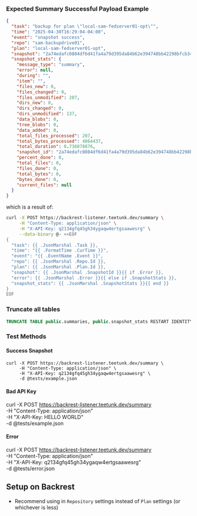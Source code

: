 ### Expected Summary Successful Payload Example
```json
{
  "task": "backup for plan \"local-sam-fedserver01-opt\"",
  "time": "2025-04-30T16:29:04-04:00",
  "event": "snapshot success",
  "repo": "sam-backupdrive01",
  "plan": "local-sam-fedserver01-opt",
  "snapshot": "2a74edafc0804df6d41fa4a79d395da84b62e394748bb42298bfcb34d53064c1",
  "snapshot_stats": {
    "message_type": "summary",
    "error": null,
    "during": "",
    "item": "",
    "files_new": 0,
    "files_changed": 0,
    "files_unmodified": 207,
    "dirs_new": 0,
    "dirs_changed": 0,
    "dirs_unmodified": 137,
    "data_blobs": 0,
    "tree_blobs": 0,
    "data_added": 0,
    "total_files_processed": 207,
    "total_bytes_processed": 4064437,
    "total_duration": 0.736078876,
    "snapshot_id": "2a74edafc0804df6d41fa4a79d395da84b62e394748bb42298bfcb34d53064c1",
    "percent_done": 0,
    "total_files": 0,
    "files_done": 0,
    "total_bytes": 0,
    "bytes_done": 0,
    "current_files": null
  }
}
```

which is a result of:

```bash
curl -X POST https://backrest-listener.teetunk.dev/summary \
     -H "Content-Type: application/json" \
     -H "X-API-Key: q2134gfq45gh34ygaqw4ertgsaawesrg" \
     --data-binary @- <<EOF
{
  "task": {{ .JsonMarshal .Task }},
  "time": "{{ .FormatTime .CurTime }}",
  "event": "{{ .EventName .Event }}",
  "repo": {{ .JsonMarshal .Repo.Id }},
  "plan": {{ .JsonMarshal .Plan.Id }},
  "snapshot": {{ .JsonMarshal .SnapshotId }}{{ if .Error }},
  "error": {{ .JsonMarshal .Error }}{{ else if .SnapshotStats }},
  "snapshot_stats": {{ .JsonMarshal .SnapshotStats }}{{ end }}
}
EOF
```

### Truncate all tables
```sql
TRUNCATE TABLE public.summaries, public.snapshot_stats RESTART IDENTITY CASCADE;
```

### Test Methods

#### Success Snapshot
```
curl -X POST https://backrest-listener.teetunk.dev/summary \
     -H "Content-Type: application/json" \
     -H "X-API-Key: q2134gfq45gh34ygaqw4ertgsaawesrg" \
     -d @tests/example.json
```

#### Bad API Key
curl -X POST https://backrest-listener.teetunk.dev/summary \
     -H "Content-Type: application/json" \
     -H "X-API-Key: HELLO WORLD" \
     -d @tests/example.json

#### Error
curl -X POST https://backrest-listener.teetunk.dev/summary \
     -H "Content-Type: application/json" \
     -H "X-API-Key: q2134gfq45gh34ygaqw4ertgsaawesrg" \
     -d @tests/error.json

## Setup on Backrest

- Recommend using in `Repository` settings instead of `Plan` settings (or whichever is less)